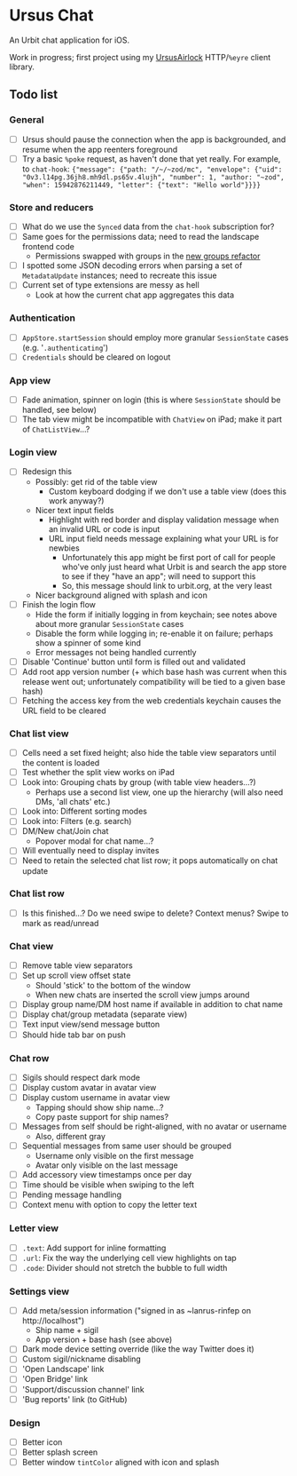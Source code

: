 # Ursus Chat

An Urbit chat application for iOS.

Work in progress; first project using my [UrsusAirlock](https://github.com/dclelland/UrsusAirlock) HTTP/`%eyre` client library.

## Todo list

### General

- [ ] Ursus should pause the connection when the app is backgrounded, and resume when the app reenters foreground
- [ ] Try a basic `%poke` request, as haven't done that yet really. For example, to `chat-hook`: `{"message": {"path: "/~/~zod/mc", "envelope": {"uid": "0v3.l14pg.36jh8.mh9dl.ps65v.4lujh", "number": 1, "author: "~zod", "when": 15942876211449, "letter": {"text": "Hello world"}}}}`

### Store and reducers

- [ ] What do we use the `Synced` data from the `chat-hook` subscription for?
- [ ] Same goes for the permissions data; need to read the landscape frontend code
    - Permissions swapped with groups in the [new groups refactor](https://github.com/urbit/urbit/compare/lf/groups-refactor#diff-516b27b1aa5e14dab4867795e7f50203R166)
- [ ] I spotted some JSON decoding errors when parsing a set of `MetadataUpdate` instances; need to recreate this issue
- [ ] Current set of type extensions are messy as hell
    - Look at how the current chat app aggregates this data

### Authentication

- [ ] `AppStore.startSession` should employ more granular `SessionState` cases (e.g. '`.authenticating`')
- [ ] `Credentials` should be cleared on logout

### App view

- [ ] Fade animation, spinner on login (this is where `SessionState` should be handled, see below)
- [ ] The tab view might be incompatible with `ChatView` on iPad; make it part of `ChatListView`...?

### Login view

- [ ] Redesign this
    - Possibly: get rid of the table view
        - Custom keyboard dodging if we don't use a table view (does this work anyway?)
    - Nicer text input fields
        - Highlight with red border and display validation message when an invalid URL or code is input
        - URL input field needs message explaining what your URL is for newbies
            - Unfortunately this app might be first port of call for people who've only just heard what Urbit is and search the app store to see if they "have an app"; will need to support this
            - So, this message should link to urbit.org, at the very least
    - Nicer background aligned with splash and icon
- [ ] Finish the login flow
    - Hide the form if initially logging in from keychain; see notes above about more granular `SessionState` cases
    - Disable the form while logging in; re-enable it on failure; perhaps show a spinner of some kind
    - Error messages not being handled currently
- [ ] Disable 'Continue' button until form is filled out and validated
- [ ] Add root app version number (+ which base hash was current when this release went out; unfortunately compatibility will be tied to a given base hash)
- [ ] Fetching the access key from the web credentials keychain causes the URL field to be cleared

### Chat list view

- [ ] Cells need a set fixed height; also hide the table view separators until the content is loaded
- [ ] Test whether the split view works on iPad
- [ ] Look into: Grouping chats by group (with table view headers...?)
    - Perhaps use a second list view, one up the hierarchy (will also need DMs, 'all chats' etc.)
- [ ] Look into: Different sorting modes
- [ ] Look into: Filters (e.g. search)
- [ ] DM/New chat/Join chat
    - Popover modal for chat name...?
- [ ] Will eventually need to display invites
- [ ] Need to retain the selected chat list row; it pops automatically on chat update

### Chat list row

- [ ] Is this finished...? Do we need swipe to delete? Context menus? Swipe to mark as read/unread

### Chat view

- [ ] Remove table view separators
- [ ] Set up scroll view offset state
    - Should 'stick' to the bottom of the window 
    - When new chats are inserted the scroll view jumps around
- [ ] Display group name/DM host name if available in addition to chat name
- [ ] Display chat/group metadata (separate view)
- [ ] Text input view/send message button
- [ ] Should hide tab bar on push

### Chat row

- [ ] Sigils should respect dark mode
- [ ] Display custom avatar in avatar view
- [ ] Display custom username in avatar view
    - Tapping should show ship name...?
    - Copy paste support for ship names?
- [ ] Messages from self should be right-aligned, with no avatar or username
    - Also, different gray
- [ ] Sequential messages from same user should be grouped
    - Username only visible on the first message
    - Avatar only visible on the last message
- [ ] Add accessory view timestamps once per day
- [ ] Time should be visible when swiping to the left
- [ ] Pending message handling
- [ ] Context menu with option to copy the letter text

### Letter view

- [ ] `.text`: Add support for inline formatting
- [ ] `.url`: Fix the way the underlying cell view highlights on tap
- [ ] `.code`: Divider should not stretch the bubble to full width

### Settings view

- [ ] Add meta/session information ("signed in as ~lanrus-rinfep on http://localhost")
    - Ship name + sigil
    - App version + base hash (see above)
- [ ] Dark mode device setting override (like the way Twitter does it)
- [ ] Custom sigil/nickname disabling
- [ ] 'Open Landscape' link
- [ ] 'Open Bridge' link
- [ ] 'Support/discussion channel' link
- [ ] 'Bug reports' link (to GitHub)

### Design

- [ ] Better icon
- [ ] Better splash screen
- [ ] Better window `tintColor` aligned with icon and splash
